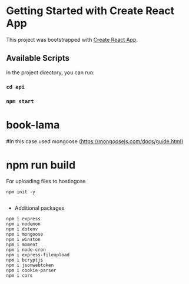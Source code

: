 # Getting Started with Create React App

This project was bootstrapped with [Create React App](https://github.com/facebook/create-react-app).

## Available Scripts

In the project directory, you can run:
### `cd api`
### `npm start`

# book-lama

#In this case used mongoose (https://mongoosejs.com/docs/guide.html)

# npm run build

For uploading files to hostingose

```
npm init -y


```

- Additional packages

```
npm i express
npm i nodemon
npm i dotenv
npm i mongoose
npm i winston
npm i moment
npm i node-cron
npm i express-fileupload
npm i bcryptjs
npm i jsonwebtoken
npm i cookie-parser
npm i cors

```
